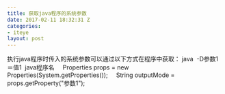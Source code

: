 ```yaml
---
title: 获取java程序的系统参数
date: 2017-02-11 18:32:31 Z
categories:
- iteye
layout: post
---
```


执行java程序时传入的系统参数可以通过以下方式在程序中获取： java  -D参数1＝值1  java程序名     Properties props = new Properties(System.getProperties());     String outputMode = props.getProperty("参数1");